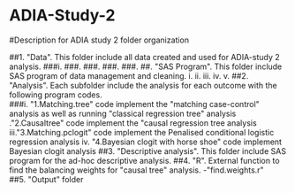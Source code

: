 # ADIA-Study-2
#Description for ADIA study 2 folder organization 

##1. "Data".  This folder include all data created and used for ADIA-study 2 analysis.
###i. 
###.
###.
###.
###.
##. "SAS Program". This folder include SAS program of data management and cleaning.
    i.
    ii.
    iii.
    iv.
    v.
##2. "Analysis". Each subfolder include the analysis for each outcome with the following program codes.   
###i. "1.Matching.tree" code implement the "matching case-control" analysis as well as running "classical regression tree" analysis
    ."2.Causaltree" code implement the "causal regression tree analysis
    iii."3.Matching.pclogit" code implement the Penalised conditional logistic regression analysis
    iv.	"4.Bayesian clogit with horse shoe" code implement Bayesian clogit analysis
##3. "Descriptive analysis". This folder include SAS program for the ad-hoc descriptive analysis.
##4. "R".  External function to find the balancing weights for "causal tree" analysis.
   -"find.weights.r"  
##5. "Output" folder
